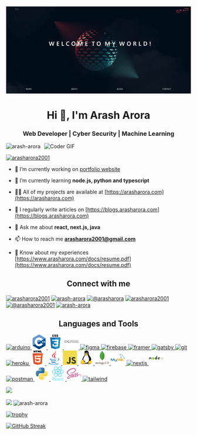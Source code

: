 ![logo](https://github.com/arash-arora/arash-arora/blob/main/banner.png)

<h1 align="center">Hi 👋, I'm Arash Arora</h1>
<h3 align="center">Web Developer | Cyber Security | Machine Learning</h3>

<img alt="Coder GIF" align="right" width=400 src="https://miro.medium.com/max/1360/0*7Q3yvSIv_t0ioJ-Z.gif" />

<p align="left"> <img src="https://komarev.com/ghpvc/?username=arash-arora&label=Profile%20views&color=0e75b6&style=flat" alt="arash-arora" /> </p>

<p align="left"> <a href="https://twitter.com/arasharora2001" target="blank"><img src="https://img.shields.io/twitter/follow/arasharora2001?logo=twitter&style=for-the-badge" alt="arasharora2001" /></a> </p>

- 🔭 I’m currently working on [portfolio website](https://arasharora.com)

- 🌱 I’m currently learning **node.js, python and typescript**

- 👨‍💻 All of my projects are available at [https://arasharora.com](https://arasharora.com)

- 📝 I regularly write articles on [https://blogs.arasharora.com](https://blogs.arasharora.com)

- 💬 Ask me about **react, next.js, java**

- 📫 How to reach me **arasharora2001@gmail.com**

- 📄 Know about my experiences [https://www.arasharora.com/docs/resume.pdf](https://www.arasharora.com/docs/resume.pdf)

<h2 align="center">Connect with me</h2>
<p align="left">
<a href="https://twitter.com/arasharora2001" target="blank"><img align="center" src="https://raw.githubusercontent.com/rahuldkjain/github-profile-readme-generator/master/src/images/icons/Social/twitter.svg" alt="arasharora2001" height="30" width="40" /></a>
<a href="https://linkedin.com/in/arash-arora" target="blank"><img align="center" src="https://raw.githubusercontent.com/rahuldkjain/github-profile-readme-generator/master/src/images/icons/Social/linked-in-alt.svg" alt="arash-arora" height="30" width="40" /></a>
<a href="https://hashnode.com/@arasharora" target="blank"><img align="center" src="https://raw.githubusercontent.com/rahuldkjain/github-profile-readme-generator/master/src/images/icons/Social/hashnode.svg" alt="@arasharora" height="30" width="40" /></a>
<a href="https://medium.com/arasharora2001" target="blank"><img align="center" src="https://raw.githubusercontent.com/rahuldkjain/github-profile-readme-generator/master/src/images/icons/Social/medium.svg" alt="arasharora2001" height="30" width="40" /></a>
<a href="https://www.hackerrank.com/@arasharora2001" target="blank"><img align="center" src="https://raw.githubusercontent.com/rahuldkjain/github-profile-readme-generator/master/src/images/icons/Social/hackerrank.svg" alt="@arasharora2001" height="30" width="40" /></a>
<a href="https://www.leetcode.com/arash-arora" target="blank"><img align="center" src="https://raw.githubusercontent.com/rahuldkjain/github-profile-readme-generator/master/src/images/icons/Social/leet-code.svg" alt="arash-arora" height="30" width="40" /></a>
</p>

<h2 align="center">Languages and Tools</h2>
<p align="left"> <a href="https://www.arduino.cc/" target="_blank" rel="noreferrer"> <img src="https://cdn.worldvectorlogo.com/logos/arduino-1.svg" alt="arduino" width="40" height="40"/> </a> <a href="https://www.w3schools.com/cpp/" target="_blank" rel="noreferrer"> <img src="https://raw.githubusercontent.com/devicons/devicon/master/icons/cplusplus/cplusplus-original.svg" alt="cplusplus" width="40" height="40"/> </a> <a href="https://www.w3schools.com/css/" target="_blank" rel="noreferrer"> <img src="https://raw.githubusercontent.com/devicons/devicon/master/icons/css3/css3-original-wordmark.svg" alt="css3" width="40" height="40"/> </a> <a href="https://expressjs.com" target="_blank" rel="noreferrer"> <img src="https://raw.githubusercontent.com/devicons/devicon/master/icons/express/express-original-wordmark.svg" alt="express" width="40" height="40"/> </a> <a href="https://www.figma.com/" target="_blank" rel="noreferrer"> <img src="https://www.vectorlogo.zone/logos/figma/figma-icon.svg" alt="figma" width="40" height="40"/> </a> <a href="https://firebase.google.com/" target="_blank" rel="noreferrer"> <img src="https://www.vectorlogo.zone/logos/firebase/firebase-icon.svg" alt="firebase" width="40" height="40"/> </a> <a href="https://www.framer.com/" target="_blank" rel="noreferrer"> <img src="https://www.vectorlogo.zone/logos/framer/framer-icon.svg" alt="framer" width="40" height="40"/> </a> <a href="https://www.gatsbyjs.com/" target="_blank" rel="noreferrer"> <img src="https://www.vectorlogo.zone/logos/gatsbyjs/gatsbyjs-icon.svg" alt="gatsby" width="40" height="40"/> </a> <a href="https://git-scm.com/" target="_blank" rel="noreferrer"> <img src="https://www.vectorlogo.zone/logos/git-scm/git-scm-icon.svg" alt="git" width="40" height="40"/> </a> <a href="https://heroku.com" target="_blank" rel="noreferrer"> <img src="https://www.vectorlogo.zone/logos/heroku/heroku-icon.svg" alt="heroku" width="40" height="40"/> </a> <a href="https://www.w3.org/html/" target="_blank" rel="noreferrer"> <img src="https://raw.githubusercontent.com/devicons/devicon/master/icons/html5/html5-original-wordmark.svg" alt="html5" width="40" height="40"/> </a> <a href="https://www.java.com" target="_blank" rel="noreferrer"> <img src="https://raw.githubusercontent.com/devicons/devicon/master/icons/java/java-original.svg" alt="java" width="40" height="40"/> </a> <a href="https://developer.mozilla.org/en-US/docs/Web/JavaScript" target="_blank" rel="noreferrer"> <img src="https://raw.githubusercontent.com/devicons/devicon/master/icons/javascript/javascript-original.svg" alt="javascript" width="40" height="40"/> </a> <a href="https://www.linux.org/" target="_blank" rel="noreferrer"> <img src="https://raw.githubusercontent.com/devicons/devicon/master/icons/linux/linux-original.svg" alt="linux" width="40" height="40"/> </a> <a href="https://www.mongodb.com/" target="_blank" rel="noreferrer"> <img src="https://raw.githubusercontent.com/devicons/devicon/master/icons/mongodb/mongodb-original-wordmark.svg" alt="mongodb" width="40" height="40"/> </a> <a href="https://www.mysql.com/" target="_blank" rel="noreferrer"> <img src="https://raw.githubusercontent.com/devicons/devicon/master/icons/mysql/mysql-original-wordmark.svg" alt="mysql" width="40" height="40"/> </a> <a href="https://nextjs.org/" target="_blank" rel="noreferrer"> <img src="https://cdn.worldvectorlogo.com/logos/nextjs-2.svg" alt="nextjs" width="40" height="40"/> </a> <a href="https://nodejs.org" target="_blank" rel="noreferrer"> <img src="https://raw.githubusercontent.com/devicons/devicon/master/icons/nodejs/nodejs-original-wordmark.svg" alt="nodejs" width="40" height="40"/> </a> <a href="https://postman.com" target="_blank" rel="noreferrer"> <img src="https://www.vectorlogo.zone/logos/getpostman/getpostman-icon.svg" alt="postman" width="40" height="40"/> </a> <a href="https://www.python.org" target="_blank" rel="noreferrer"> <img src="https://raw.githubusercontent.com/devicons/devicon/master/icons/python/python-original.svg" alt="python" width="40" height="40"/> </a> <a href="https://reactjs.org/" target="_blank" rel="noreferrer"> <img src="https://raw.githubusercontent.com/devicons/devicon/master/icons/react/react-original-wordmark.svg" alt="react" width="40" height="40"/> </a> <a href="https://sass-lang.com" target="_blank" rel="noreferrer"> <img src="https://raw.githubusercontent.com/devicons/devicon/master/icons/sass/sass-original.svg" alt="sass" width="40" height="40"/> </a> <a href="https://tailwindcss.com/" target="_blank" rel="noreferrer"> <img src="https://www.vectorlogo.zone/logos/tailwindcss/tailwindcss-icon.svg" alt="tailwind" width="40" height="40"/> </a> </p>

<img src="http://github-profile-summary-cards.vercel.app/api/cards/profile-details?username=arash-arora&theme=github_dark" />

<p>
<img src="http://github-profile-summary-cards.vercel.app/api/cards/repos-per-language?username=arash-arora&theme=github_dark" />
<img src="https://github-readme-stats.vercel.app/api?username=arash-arora&theme=github_dark&show_icons=true&count_private=true&hide_border=true" alt="arash-arora" /></p>

[![trophy](https://github-profile-trophy.vercel.app/?username=arash-arora&theme=darkhub&margin-w=45&margin-h=25&column=4)](https://github.com/ryo-ma/github-profile-trophy)


[![GitHub Streak](https://streak-stats.demolab.com?user=arash-arora&theme=onedark_duo&border=2E343B)](https://git.io/streak-stats)
